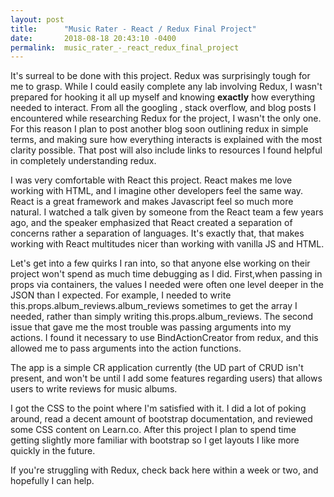 ```yaml
---
layout: post
title:      "Music Rater - React / Redux Final Project"
date:       2018-08-18 20:43:10 -0400
permalink:  music_rater_-_react_redux_final_project
---
```



It's surreal to be done with this project. Redux was surprisingly tough for me to grasp. While I could easily complete any lab involving Redux, I wasn't prepared for hooking it all up myself and knowing **exactly** how everything needed to interact. From all the googling , stack overflow, and blog posts I encountered while researching Redux for the project, I wasn't the only one. For this reason I plan to post another blog soon outlining redux in simple terms, and making sure how everything interacts is explained with the most clarity possible. That post will also include links to resources I found helpful in completely understanding redux.

I was very comfortable with React this project. React makes me love working with HTML, and I imagine other developers feel the same way. React is a great framework and makes Javascript feel so much more natural. I watched a talk given by someone from the React team a few years ago, and the speaker emphasized that React created a separation of concerns rather a separation of languages. It's exactly that, that makes working with React multitudes nicer than working with vanilla JS and HTML.

Let's get into a few quirks I ran into, so that anyone else working on their project won't spend as much time debugging as I did. First,when passing in props via containers, the values I needed were often one level deeper in the JSON than I expected. For example, I needed to write this.props.album_reviews.album_reviews sometimes to get the array I needed, rather than simply writing this.props.album_reviews. The second issue that gave me the most trouble was passing arguments into my actions. I found it necessary to use BindActionCreator from redux, and this allowed me to pass arguments into the action functions.

The app is a simple CR application currently (the UD part of CRUD isn't present, and won't be until I add some features regarding users) that allows users to write reviews for music albums.

I got the CSS to the point where I'm satisfied with it. I did a lot of poking around, read a decent amount of bootstrap documentation, and reviewed some CSS content on Learn.co. After this project I plan to spend time getting slightly more familiar with bootstrap so I get layouts I like more quickly in the future.

If you're struggling with Redux, check back here within a week or two, and hopefully I can help.
